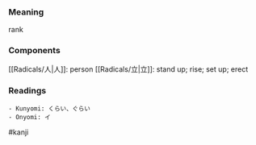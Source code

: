 ### Meaning

rank

### Components

[[Radicals/人|人]]: person [[Radicals/立|立]]: stand up; rise; set up; erect

### Readings

```
- Kunyomi: くらい、ぐらい
- Onyomi: イ
```

#kanji
